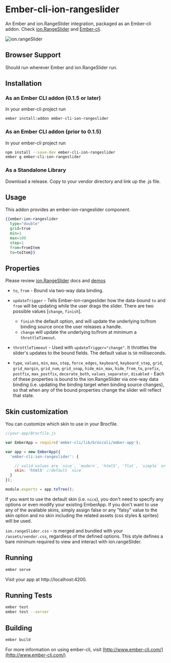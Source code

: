# Ember-cli-ion-rangeslider
An Ember and ion.RangeSlider integration, packaged as an Ember-cli addon. Check
[ion.RangeSlider](//github.com/IonDen/ion.rangeSlider) and [Ember-cli](http://www.ember-cli.com/).

![ion.rangeSlider](http://ionden.com/a/plugins/ion.rangeSlider/static/img/ion-range-slider.png)

## Browser Support
Should run wherever Ember and ion.RangeSlider run.

## Installation

### As an Ember CLI addon (0.1.5 or later)

In your ember-cli project run
```bash
ember install:addon ember-cli-ion-rangeslider
```

### As an Ember CLI addon (prior to 0.1.5)

In your ember-cli project run
```bash
npm install --save-dev ember-cli-ion-rangeslider
ember g ember-cli-ion-rangeslider
```

### As a Standalone Library

Download a release.
Copy to your vendor directory and link up the .js file.

## Usage
This addon provides an ember-ion-rangeslider component.
```handlebars
{{ember-ion-rangeslider
  type="double"
  grid=true
  min=1
  max=100
  step=1
  from=fromItem
  to=toItem}}
```

## Properties
Please review [ion.RangeSlider](//github.com/IonDen/ion.rangeSlider) docs and
[demos](http://ionden.com/a/plugins/ion.rangeSlider/en.html)

- `to`, `from` - Bound via two-way data binding.

- `updateTrigger` - Tells Ember-ion-rangeslider how the data-bound `to` and `from` will be updating while the user drags the slider. There are two possible values [`change`, `finish`].

  - `finish` the default option, and will update the underlying to/from binding source once the user releases a handle.
  - `change` will update the underlying to/from at minimum a `throttleTimeout`.

- `throttleTimeout` - Used with `updateTrigger="change"`. It throttles the slider's updates to the bound fields. The default value is `50` milliseconds.

- `type`, `values`, `min`, `max`, `step`,  `force_edges`, `keyboard`, `keyboard_step`, `grid`, `grid_margin`, `grid_num`, `grid_snap`, `hide_min_max`, `hide_from_to`, `prefix`, `postfix`, `max_postfix`, `decorate_both`, `values_separator`, `disabled` - Each of these properties is bound to the ion.RangeSlider via one-way data binding (i.e. updating the binding target when binding source changes), so that when any of the bound properties change the slider will reflect that state.


## Skin customization
You can customize which skin to use in your Brocfile.

```javascript
//your-app/Brocfile.js

var EmberApp = require('ember-cli/lib/broccoli/ember-app');

var app = new EmberApp({
  'ember-cli-ion-rangeslider': {

    // valid values are `nice`, `modern`, 'html5', 'flat`, `simple` or false
    skin: 'html5' //default `nice`
  }
});

module.exports = app.toTree();
```
If you want to use the default skin (i.e. `nice`), you don't need to specify any options or even modify your existing EmberApp. If you don't want to use any of the available skins, simply assign false or any "falsy" value to the skin option and no skin including the related assets (css styles & sprites) will be used.

`ion.rangeSlider.css` - is merged and bundled with your `/assets/vendor.css`, regardless of the defined options.
This style defines a bare minimum required to view and interact with ion.rangeSlider.

## Running
```bash
ember serve
```
Visit your app at http://localhost:4200.

## Running Tests
```bash
ember test
ember test --server
```

## Building
```bash
ember build
```
For more information on using ember-cli, visit [http://www.ember-cli.com/](http://www.ember-cli.com/)